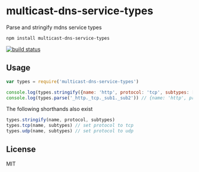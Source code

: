 # multicast-dns-service-types

Parse and stringify mdns service types

```
npm install multicast-dns-service-types
```

[![build status](http://img.shields.io/travis/mafintosh/multicast-dns-service-types.svg?style=flat)](http://travis-ci.org/mafintosh/multicast-dns-service-types)

## Usage

``` js
var types = require('multicast-dns-service-types')

console.log(types.stringify({name: 'http', protocol: 'tcp', subtypes: ['sub1', 'sub2']})) // _http._tcp._sub1._sub2
console.log(types.parse('_http._tcp._sub1._sub2')) // {name: 'http', protocol: 'tcp', subtypes: ['sub1', 'sub2']}
```

The following shorthands also exist

``` js
types.stringify(name, protocol, subtypes)
types.tcp(name, subtypes) // set protocol to tcp
types.udp(name, subtypes) // set protocol to udp
```

## License

MIT
